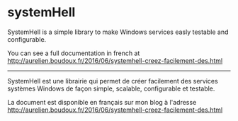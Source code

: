 # systemHell

SystemHell is a simple library to make Windows services easly testable and configurable.

You can see a full documentation in french at http://aurelien.boudoux.fr/2016/06/systemhell-creez-facilement-des.html

--------------------

SystemHell est une librairie qui permet de créer facilement des services systèmes Windows de façon simple, scalable, configurable et testable.

La document est disponible en français sur mon blog à l'adresse http://aurelien.boudoux.fr/2016/06/systemhell-creez-facilement-des.html



